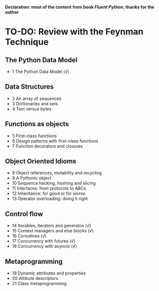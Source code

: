**Declaration: most of the content from book _Fluent Python_, thanks for the author**

# TO-DO: Review with the Feynman Technique 

## The Python Data Model
- 1 The Python Data Model (√)

## Data Structures
- 2 An array of sequences
- 3 Dictionaries and sets
- 4 Text versus bytes

## Functions as objects
- 5 First-class functions
- 6 Design patterns with first-class functions
- 7 Function decorators and closures

## Object Oriented Idioms
- 8 Object references, mutability and recycling
- 9 A Pythonic object
- 10 Sequence hacking, hashing and slicing
- 11 Interfaces: from protocols to ABCs
- 12 Inheritance: for good or for worse
- 13 Operator overloading: doing it right

## Control flow
- 14 Iterables, iterators and generatos (√)
- 15 Context managers and else blocks (√)
- 16 Coroutines (√)
- 17 Concurrency with futures (√)
- 18 Concurrency with asyncio (√)

## Metaprogramming

- 19 Dynamic attributes and properties
- 20 Attibute descriptors
- 21 Class metaprogramming

